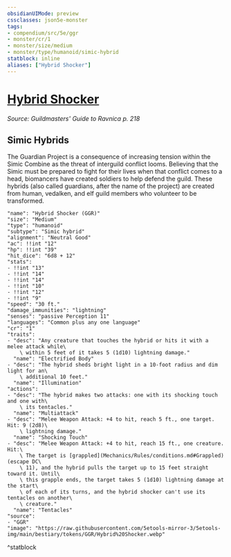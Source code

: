 ```yaml
---
obsidianUIMode: preview
cssclasses: json5e-monster
tags:
- compendium/src/5e/ggr
- monster/cr/1
- monster/size/medium
- monster/type/humanoid/simic-hybrid
statblock: inline
aliases: ["Hybrid Shocker"]
---
```

# [Hybrid Shocker](Mechanics\bestiary\humanoid/hybrid-shocker-ggr.md)
*Source: Guildmasters' Guide to Ravnica p. 218*  

## Simic Hybrids

The Guardian Project is a consequence of increasing tension within the Simic Combine as the threat of interguild conflict looms. Believing that the Simic must be prepared to fight for their lives when that conflict comes to a head, biomancers have created soldiers to help defend the guild. These hybrids (also called guardians, after the name of the project) are created from human, vedalken, and elf guild members who volunteer to be transformed.

```statblock
"name": "Hybrid Shocker (GGR)"
"size": "Medium"
"type": "humanoid"
"subtype": "Simic hybrid"
"alignment": "Neutral Good"
"ac": !!int "12"
"hp": !!int "39"
"hit_dice": "6d8 + 12"
"stats":
- !!int "13"
- !!int "14"
- !!int "14"
- !!int "10"
- !!int "12"
- !!int "9"
"speed": "30 ft."
"damage_immunities": "lightning"
"senses": "passive Perception 11"
"languages": "Common plus any one language"
"cr": "1"
"traits":
- "desc": "Any creature that touches the hybrid or hits it with a melee attack while\
    \ within 5 feet of it takes 5 (1d10) lightning damage."
  "name": "Electrified Body"
- "desc": "The hybrid sheds bright light in a 10-foot radius and dim light for an\
    \ additional 10 feet."
  "name": "Illumination"
"actions":
- "desc": "The hybrid makes two attacks: one with its shocking touch and one with\
    \ its tentacles."
  "name": "Multiattack"
- "desc": "Melee Weapon Attack: +4 to hit, reach 5 ft., one target. Hit: 9 (2d8)\
    \ lightning damage."
  "name": "Shocking Touch"
- "desc": "Melee Weapon Attack: +4 to hit, reach 15 ft., one creature. Hit:\
    \ The target is [grappled](Mechanics/Rules/conditions.md#Grappled) (escape DC\
    \ 11), and the hybrid pulls the target up to 15 feet straight toward it. Until\
    \ this grapple ends, the target takes 5 (1d10) lightning damage at the start\
    \ of each of its turns, and the hybrid shocker can't use its tentacles on another\
    \ creature."
  "name": "Tentacles"
"source":
- "GGR"
"image": "https://raw.githubusercontent.com/5etools-mirror-3/5etools-img/main/bestiary/tokens/GGR/Hybrid%20Shocker.webp"
```
^statblock